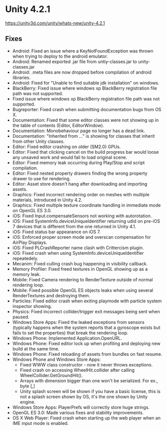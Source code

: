 # Unity 4.2.1
https://unity3d.com/unity/whats-new/unity-4.2.1

## Fixes

<ul>
<li>Android: Fixed an issue where a KeyNotFoundException was thrown when trying to deploy to the android emulator.</li>
<li>Android: Renamed exported .jar file from untiy-classes.jar to unity-classes.jar</li>
<li>Android: .meta files are now dropped before compilation of android libraries.</li>
<li>Android: Fixed for "Unable to find suitable jdk installation" on windows.</li>
<li>BlackBerry: Fixed issue where windows xp BlackBerry registration file path was not supported.</li>
<li>Fixed issue where windows xp BlackBerry registration file path was not supported.</li>
<li>Bugreporter: Fixed crash when submitting documentation bugs from OS X.</li>
<li>Documentation: Fixed that some editor classes were not showing up in the table of contents (Editor, EditorWindow).</li>
<li>Documentation: Monobehaviour page no longer has a dead link.</li>
<li>Documentation: "Inherited from ..." is showing for classes that inherit from other Unity classes.</li>
<li>Editor: Fixed editor crashing on older (SM2.0) GPUs.</li>
<li>Editor: Fixed that clicking cancel on the build progress bar would loose any unsaved work and would fail to load original scene.</li>
<li>Editor: Fixed memory leak occurring during Play/Stop and script compilation.</li>
<li>Editor: Fixed nested property drawers finding the wrong property drawer to use for rendering.</li>
<li>Editor: Asset store doesn't hang after downloading and importing assets.</li>
<li>Graphics: Fixed incorrect rendering order on meshes with multiple materials, introduced in Unity 4.2.</li>
<li>Graphics: Fixed multiple texture coordinate handling in immediate mode on OpenGL ES 3.0.</li>
<li>iOS: Fixed Input.compensateSensors not working with autorotation.</li>
<li>iOS: Fixed SystemInfo.deviceUniqueIdentifier returning udid on pre-iOS 7 devices that is different from the one returned in Unity 4.1.</li>
<li>iOS: Fixed status bar appearance on iOS 7.</li>
<li>iOS: Enforced proper screen mode and overscan compensation for AirPlay Displays.</li>
<li>iOS: Fixed PLCrashReporter name clash with Crittercism plugin.</li>
<li>iOS: Fixed crash when using SystemInfo.deviceUniqueIdentifier repeatedely.</li>
<li>Mecanim: Fixed culling crash bug happening in visibility callback.</li>
<li>Memory Profiler: Fixed freed textures in OpenGL showing up as a memory leak.</li>
<li>Mobile: Fixed Camera rendering to RenderTexture outside of normal rendering loop.</li>
<li>Mobile: Fixed possible OpenGL ES objects leaks when using several RenderTextures and destroying them.</li>
<li>Particles: Fixed editor crash when exiting playmode with particle system inspector showing.</li>
<li>Physics: Fixed incorrect collider/trigger exit messages being sent when paused.</li>
<li>Windows Store Apps: Fixed the leaked exceptions from sensors (typically happens when the system reports that a gyroscope exists but fails to set the properties) that break the rendering loop.</li>
<li>Windows Phone: Implemented Application.OpenURL.</li>
<li>Windows Phone: Fixed editor lock up when profiling and deploying new build at the same time.</li>
<li>Windows Phone: Fixed reloading of assets from bundles on fast resume.</li>
<li>Windows Phone and Windows Store Apps: 
<ul>
<li>Fixed WWW class constructor - now it never throws exceptions.</li>
<li>Fixed crash on accessing WheelHit.collider after calling WheelCollider.GetGroundHit().</li>
<li>Arrays with dimension bigger than one won't be serialized. For ex., byte [,]</li>
<li>Unity splash screen will be shown if you have a basic license, this is not a splash screen shown by OS, it's the one shown by Unity engine.</li>
</ul></li>
<li>Windows Store Apps: PlayerPrefs will correctly store huge strings.</li>
<li>OpenGL ES 3.0: Made various fixes and stability improvements.</li>
<li>OS X Web Player: Fixed crash when starting up the web player when an IME input mode is enabled.</li>
</ul>
